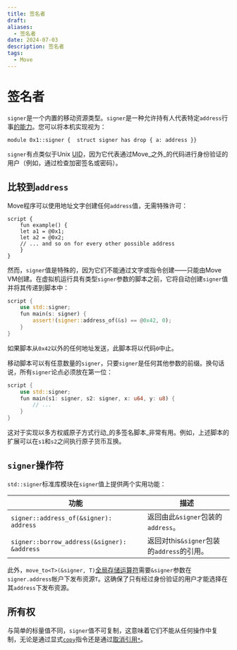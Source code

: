 ```yaml
---
title: 签名者
draft: 
aliases:
  - 签名者
date: 2024-07-03
description: 签名者
tags:
  - Move
---
```

# 签名者

`signer`是一个内置的移动资源类型。`signer`是一种允许持有人代表特定`address`行事[的能力](https://en.wikipedia.org/wiki/Object-capability_model)。您可以将本机实现视为：

```
module 0x1::signer {  struct signer has drop { a: address }}
```

`signer`有点类似于Unix [UID](https://en.wikipedia.org/wiki/User_identifier)，因为它代表通过Move_之外_的代码进行身份验证的用户（例如，通过检查加密签名或密码）。

## 比较到`address`[](https://aptos.guide/en/build/smart-contracts/book/signer#comparison-to-address)

Move程序可以使用地址文字创建任何`address`值，无需特殊许可：

```
script {  
	fun example() {    
	let a1 = @0x1;    
	let a2 = @0x2;    
	// ... and so on for every other possible address  
	}
}
```

然而，`signer`值是特殊的，因为它们不能通过文字或指令创建——只能由Move VM创建。在虚拟机运行具有类型`signer`参数的脚本之前，它将自动创建`signer`值并将其传递到脚本中：

```rust
script {    
	use std::signer;    
	fun main(s: signer) {        
		assert!(signer::address_of(&s) == @0x42, 0);    
	}
}
```

如果脚本从`0x42`以外的任何地址发送，此脚本将以代码`0`中止。

移动脚本可以有任意数量的`signer`，只要`signer`是任何其他参数的前缀。换句话说，所有`signer`论点必须放在第一位：

```rust
script {    
	use std::signer;    
	fun main(s1: signer, s2: signer, x: u64, y: u8) {        
		// ...    
	}
}
```

这对于实现以多方权威原子方式行动_的多签名脚本_非常有用。例如，上述脚本的扩展可以在`s1`和`s2`之间执行原子货币互换。

## `signer`操作符

`std::signer`标准库模块在`signer`值上提供两个实用功能：

|功能|描述|
|---|---|
|`signer::address_of(&signer): address`|返回由此`&signer`包装的`address`。|
|`signer::borrow_address(&signer): &address`|返回对this`&signer`包装的`address`的引用。|

此外，`move_to<T>(&signer, T)`[全局存储运算符](https://aptos.guide/en/build/smart-contracts/book/global-storage-operators)需要`&signer`参数在`signer.address`帐户下发布资源`T`。这确保了只有经过身份验证的用户才能选择在其`address`下发布资源。

## 所有权

与简单的标量值不同，`signer`值不可复制，这意味着它们不能从任何操作中复制，无论是通过显式[`copy`](https://aptos.guide/en/build/smart-contracts/book/variables#move-and-copy)指令还是通过[取消引用`*`](https://aptos.guide/en/build/smart-contracts/book/references#reading-and-writing-through-references)。